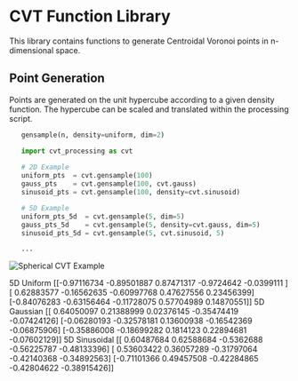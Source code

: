 # CVT Function Library

This library contains functions to generate Centroidal Voronoi points in n-dimensional space. 

## Point Generation

Points are generated on the unit hypercube according to a given density function. The hypercube can be scaled and translated within the processing script.

```python
   gensample(n, density=uniform, dim=2)
```

```python
   import cvt_processing as cvt
   
   # 2D Example
   uniform_pts  = cvt.gensample(100)
   gauss_pts    = cvt.gensample(100, cvt.gauss)
   sinusoid_pts = cvt.gensample(100, density=cvt.sinusoid)

   # 5D Example
   uniform_pts_5d  = cvt.gensample(5, dim=5)
   gauss_pts_5d    = cvt.gensample(5, density=cvt.gauss, dim=5)
   sinusoid_pts_5d = cvt.gensample(5, cvt.sinusoid, 5)

   ...
```
![Spherical CVT Example](https://github.com/jcs15c/sphere_cvt/blob/master/output/examples/Spherical_CVT_Example.png "Spherical_CVT_Example")

5D Uniform
[[-0.97116734 -0.89501887  0.87471317 -0.9724642  -0.0399111 ]
 [ 0.62883577 -0.16562635 -0.60997768  0.47627556  0.23456399]
 [-0.84076283 -0.63156464 -0.11728075  0.57704989  0.14870551]]
5D Gaussian
[[ 0.64050097  0.21388999  0.02376145 -0.35474419 -0.07424126]
 [-0.06280193 -0.32578181  0.13600938 -0.16542369 -0.06875906]
 [-0.35886008 -0.18699282  0.1814123   0.22894681 -0.07602129]]
5D Sinusoidal
[[ 0.60487684  0.62588684 -0.5362688  -0.56225787 -0.48133396]
 [ 0.53603422  0.36057289 -0.31797064 -0.42140368 -0.34892563]
 [-0.71101366  0.49457508 -0.42284865 -0.42804622 -0.38915426]]
